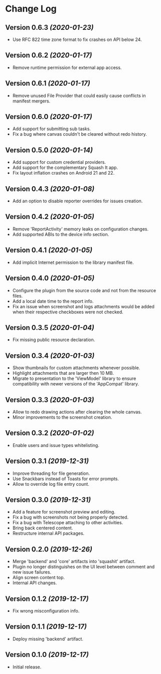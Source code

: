 Change Log
==========

Version 0.6.3 *(2020-01-23)*
----------------------------

* Use RFC 822 time zone format to fix crashes on API below 24.

Version 0.6.2 *(2020-01-17)*
----------------------------

* Remove runtime permission for external app access.

Version 0.6.1 *(2020-01-17)*
----------------------------

* Remove unused File Provider that could easily cause conflicts in manifest mergers.

Version 0.6.0 *(2020-01-17)*
----------------------------

* Add support for submitting sub tasks.
* Fix a bug where canvas couldn't be cleared without redo history.

Version 0.5.0 *(2020-01-14)*
----------------------------

* Add support for custom credential providers.
* Add support for the complementary Squash It app.
* Fix layout inflation crashes on Android 21 and 22.

Version 0.4.3 *(2020-01-08)*
----------------------------

* Add an option to disable reporter overrides for issues creation.

Version 0.4.2 *(2020-01-05)*
----------------------------

* Remove 'ReportActivity' memory leaks on configuration changes.
* Add supported ABIs to the device info section.

Version 0.4.1 *(2020-01-05)*
----------------------------

* Add implicit Internet permission to the library manifest file.

Version 0.4.0 *(2020-01-05)*
----------------------------

* Configure the plugin from the source code and not from the resource files.
* Add a local date time to the report info.
* Fix an issue when screenshot and logs attachments would be added when their respective checkboxes were not checked.

Version 0.3.5 *(2020-01-04)*
----------------------------

* Fix missing public resource declaration.

Version 0.3.4 *(2020-01-03)*
----------------------------

* Show thumbnails for custom attachments whenever possible.
* Highlight attachments that are larger then 10 MB.
* Migrate to presentation to the 'ViewModel' library to ensure compatibility with newer versions of the 'AppCompat' library.

Version 0.3.3 *(2020-01-03)*
----------------------------

* Allow to redo drawing actions after clearing the whole canvas.
* Minor improvements to the screenshot creation.

Version 0.3.2 *(2020-01-02)*
----------------------------

* Enable users and issue types whitelisting.

Version 0.3.1 *(2019-12-31)*
----------------------------

* Improve threading for file generation.
* Use Snackbars instead of Toasts for error prompts.
* Allow to override log file entry count.

Version 0.3.0 *(2019-12-31)*
----------------------------

* Add a feature for screenshot preview and editing.
* Fix a bug with screenshots not being properly detected.
* Fix a bug with Telescope attaching to other activities.
* Bring back centered content.
* Restructure internal API packages.

Version 0.2.0 *(2019-12-26)*
----------------------------

* Merge 'backend' and 'core' artifacts into 'squashit' artifact.
* Plugin no longer distinguishes on the UI level between comment and new issue failures.
* Align screen content top.
* Internal API changes.

Version 0.1.2 *(2019-12-17)*
----------------------------

* Fix wrong misconfiguration info.

Version 0.1.1 *(2019-12-17)*
----------------------------

* Deploy missing 'backend' artifact.

Version 0.1.0 *(2019-12-17)*
----------------------------

* Initial release.

